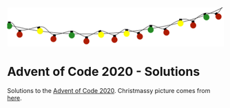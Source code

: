 ![Christmas Lights](https://github.com/Isterdam/aoc2020/blob/main/christmas-304506_1280.png "Christmas Lights")

# Advent of Code 2020 - Solutions

Solutions to the [Advent of Code 2020](https://adventofcode.com/ "AoC"). Christmassy picture comes from [here](https://www.needpix.com/photo/174828/christmas-bulb-string-lights-holidays-bulbs-decorate-free-vector-graphics-free-pictures).
